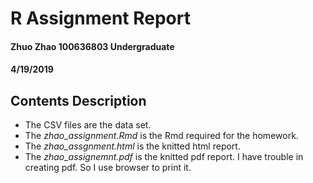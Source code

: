 # R Assignment Report
#### Zhuo Zhao 100636803 Undergraduate
#### 4/19/2019
## Contents Description
* The CSV files are the data set.
* The *zhao_assignment.Rmd* is the Rmd required for the homework.
* The *zhao_assgnment.html* is the knitted html report. 
* The *zhao_assignemnt.pdf* is the knitted pdf report. I have trouble in creating pdf. So I use browser to print it.
